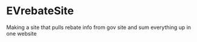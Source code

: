 # EVrebateSite
Making a site that pulls rebate info from gov site and sum everything up in one website
